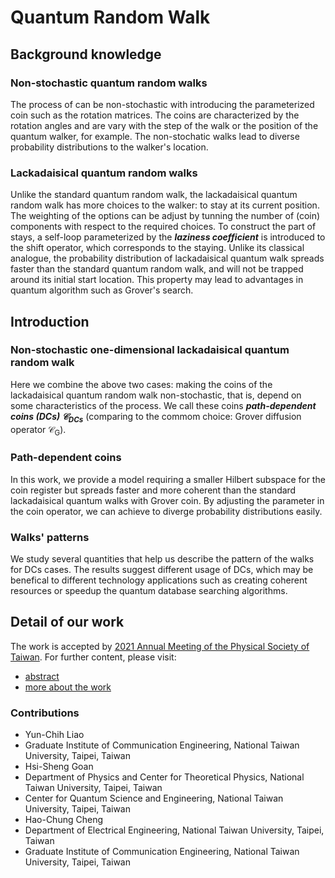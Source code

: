 # Quantum Random Walk

## Background knowledge
### Non-stochastic quantum random walks
The process of can be non-stochastic with introducing the parameterized coin such as the rotation matrices. 
The coins are characterized by the rotation angles and are vary with the step of the walk or the position of the quantum walker, for example.
The non-stochatic walks lead to diverse probability distributions to the walker's location.


### Lackadaisical quantum random walks
Unlike the standard quantum random walk, the lackadaisical quantum random walk has more choices to the walker: to stay at its current position.
The weighting of the options can be adjust by tunning the number of (coin) components with respect to the required choices.
To construct the part of stays, a self-loop parameterized by the ***laziness coefficient*** is introduced to the shift operator, which corresponds to the staying.
Unlike its classical analogue, the probability distribution of lackadaisical quantum walk spreads faster than the standard quantum random walk, and will not be trapped around its initial start location.
This property may lead to advantages in quantum algorithm such as Grover's search.


## Introduction
### Non-stochastic one-dimensional lackadaisical quantum random walk
Here we combine the above two cases: making the coins of the lackadaisical quantum random walk non-stochastic, that is, depend on some characteristics of the process. We call these coins ***path-dependent coins (DCs) $\mathcal{C}_{\text{DCs}}$***
(comparing to the commom choice: Grover diffusion operator $\mathcal{C}_{\text{G}}$).


### Path-dependent coins
In this work, we provide a model requiring a smaller Hilbert subspace for the coin register but spreads faster and more coherent than the standard lackadaisical quantum walks with Grover coin.
By adjusting the parameter in the coin operator, we can achieve to diverge probability distributions easily.


### Walks' patterns
We study several quantities that help us describe the pattern of the walks for DCs cases.
The results suggest different usage of DCs, which may be benefical to different technology applications such as creating coherent resources or speedup the quantum database searching algorithms.



## Detail of our work
The work is accepted by [2021 Annual Meeting of the Physical Society of Taiwan](https://tps2021.conf.tw/site/page.aspx?pid=901&sid=1352&lang=en).
For further content, please visit:
- [abstract](https://github.com/ycldingo/QuantumRandomWalk/blob/main/abstract_Non-stochastic%20one-dimensional%20lackadaisical%20quantum%20random%20walks.pdf)
- [more about the work](https://github.com/ycldingo/QuantumRandomWalk/blob/main/TPS2021_v2.pdf)


### Contributions
- Yun-Chih Liao
 - Graduate Institute of Communication Engineering, National Taiwan University, Taipei, Taiwan 
- Hsi-Sheng Goan
 - Department of Physics and Center for Theoretical Physics, National Taiwan University, Taipei, Taiwan 
 - Center for Quantum Science and Engineering, National Taiwan University, Taipei, Taiwan 
- Hao-Chung Cheng
 - Department of Electrical Engineering, National Taiwan University, Taipei, Taiwan
 - Graduate Institute of Communication Engineering, National Taiwan University, Taipei, Taiwan 

